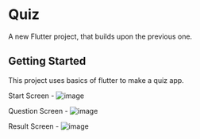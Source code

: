 # Quiz

A new Flutter project, that builds upon the previous one.

## Getting Started

This project uses basics of flutter to make a quiz app.

Start Screen - ![image](https://github.com/Ani023/quiz/assets/97366317/1c407d28-a778-46c0-89de-33ee8adfb4cc)

Question Screen - ![image](https://github.com/Ani023/quiz/assets/97366317/057665e1-07c6-415f-a836-ac258876fb3c)

Result Screen - ![image](https://github.com/Ani023/quiz/assets/97366317/2479c668-8d61-4b86-810e-6a676c3f2838)

